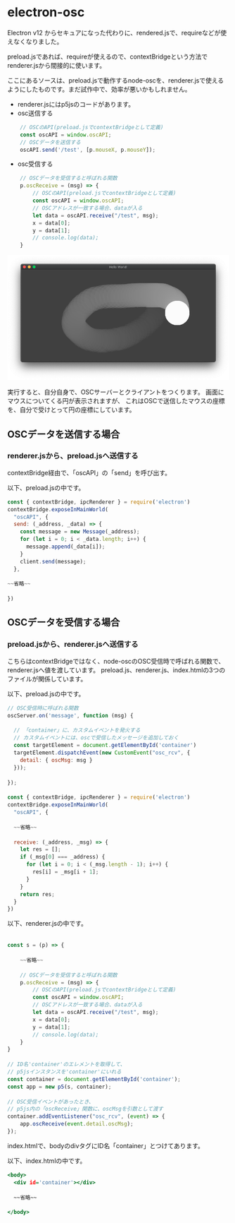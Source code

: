 # electron-osc

Electron v12 からセキュアになった代わりに、rendered.jsで、requireなどが使えなくなりました。

preload.jsであれば、requireが使えるので、contextBridgeという方法でrenderer.jsから間接的に使います。

ここにあるソースは、preload.jsで動作するnode-oscを、renderer.jsで使えるようにしたものです。まだ試作中で、効率が悪いかもしれません。


- renderer.jsにはp5jsのコードがあります。
- osc送信する
```javascript:rendere.js
    // OSCのAPI(preload.jsでcontextBridgeとして定義)
    const oscAPI = window.oscAPI;
    // OSCデータを送信する
    oscAPI.send('/test', [p.mouseX, p.mouseY]);
```

- osc受信する
```javascript:rendere.js
    // OSCデータを受信すると呼ばれる関数
    p.oscReceive = (msg) => {
        // OSCのAPI(preload.jsでcontextBridgeとして定義)
        const oscAPI = window.oscAPI;
        // OSCアドレスが一致する場合、dataが入る
        let data = oscAPI.receive("/test", msg);
        x = data[0];
        y = data[1];
        // console.log(data);
    }
```

<img src = "screen_capture_1.png"></img>

実行すると、自分自身で、OSCサーバーとクライアントをつくります。
画面にマウスについてくる円が表示されますが、
これはOSCで送信したマウスの座標を、自分で受けとって円の座標にしています。

## OSCデータを送信する場合
### renderer.jsから、preload.jsへ送信する
contextBridge経由で、「oscAPI」の「send」を呼び出す。

以下、preload.jsの中です。

~~~javascript:preload.js
const { contextBridge, ipcRenderer } = require('electron')
contextBridge.exposeInMainWorld(
  "oscAPI", {
  send: (_address, _data) => {
    const message = new Message(_address);
    for (let i = 0; i < _data.length; i++) {
      message.append(_data[i]);
    }
    client.send(message);
  },

~~省略~~

})
~~~

## OSCデータを受信する場合
### preload.jsから、renderer.jsへ送信する
こちらはcontextBridgeではなく、node-oscのOSC受信時で呼ばれる関数で、renderer.jsへ値を渡しています。
preload.js、renderer.js、index.htmlの3つのファイルが関係しています。

以下、preload.jsの中です。

~~~javascript:preload.js
// OSC受信時に呼ばれる関数
oscServer.on('message', function (msg) {

  // 「container」に、カスタムイベントを発火する
  // カスタムイベントには、oscで受信したメッセージを追加しておく
  const targetElement = document.getElementById('container')
  targetElement.dispatchEvent(new CustomEvent("osc_rcv", {
    detail: { oscMsg: msg }
  }));

});

const { contextBridge, ipcRenderer } = require('electron')
contextBridge.exposeInMainWorld(
  "oscAPI", {

  ~~省略~~

  receive: (_address, _msg) => {
    let res = [];
    if (_msg[0] === _address) {
      for (let i = 0; i < (_msg.length - 1); i++) {
        res[i] = _msg[i + 1];
      }
    }
    return res;
  }
})
~~~

以下、renderer.jsの中です。

~~~javascript:renderer.js

const s = (p) => {

    ~~省略~~

    // OSCデータを受信すると呼ばれる関数
    p.oscReceive = (msg) => {
        // OSCのAPI(preload.jsでcontextBridgeとして定義)
        const oscAPI = window.oscAPI;
        // OSCアドレスが一致する場合、dataが入る
        let data = oscAPI.receive("/test", msg);
        x = data[0];
        y = data[1];
        // console.log(data);
    }
}

// ID名'container'のエレメントを取得して、
// p5jsインスタンスを'container'にいれる
const container = document.getElementById('container');
const app = new p5(s, container);

// OSC受信イベントがあったとき、
// p5js内の「oscReceive」関数に、oscMsgを引数として渡す
container.addEventListener("osc_rcv", (event) => {
    app.oscReceive(event.detail.oscMsg);
});

~~~


index.htmlで、bodyのdivタグにID名「container」とつけてあります。

以下、index.htmlの中です。

~~~html:index.html
<body>
  <div id='container'></div>

  ~~省略~~

</body>
~~~

